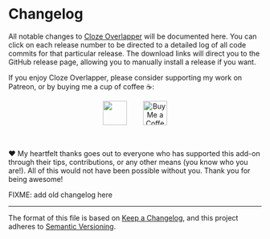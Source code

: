 # Changelog

All notable changes to [Cloze Overlapper](https://ankiweb.net/shared/info/1771074083) will be documented here. You can click on each release number to be directed to a detailed log of all code commits for that particular release. The download links will direct you to the GitHub release page, allowing you to manually install a release if you want.

If you enjoy Cloze Overlapper, please consider supporting my work on Patreon, or by buying me a cup of coffee :coffee::

<center><a href="https://patreon.com/glutanimate"><img src="https://glutanimate.com/logos/patreon_button.svg" height="48px"></a> <a href='https://ko-fi.com/X8X0L4YV' target='_blank'><img height='48px' style='border:0px;height:48px;margin-left:2em;' src='https://az743702.vo.msecnd.net/cdn/kofi2.png?v=0' border='0' alt='Buy Me a Coffee at ko-fi.com' /></a></center>

&nbsp;

:heart: My heartfelt thanks goes out to everyone who has supported this add-on through their tips, contributions, or any other means (you know who you are!). All of this would not have been possible without you. Thank you for being awesome!

FIXME: add old changelog here

-----

The format of this file is based on [Keep a Changelog](https://keepachangelog.com/en/1.0.0/),
and this project adheres to [Semantic Versioning](https://semver.org/spec/v2.0.0.html).
